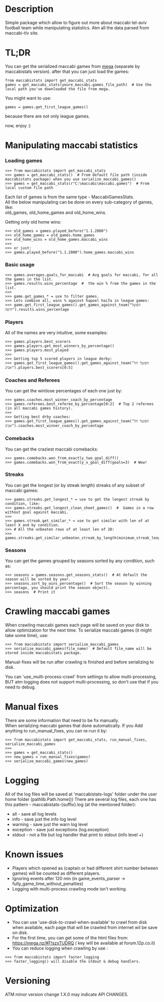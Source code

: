 # Description 

Simple package which allow to figure out more about maccabi tel-aviv football team while manipulating statistics.
Atm all the data parsed from maccabi-tlv site.


# TL;DR
You can get the serialized maccabi games from [mega](https://mega.nz/#F!LOJWkShT!lUJMwyWkvPIAXVkverS-Ng)
(separate by maccabistats version).
after that you can just load the games:

```
from maccabistats import get_maccabi_stats
games = get_maccabi_stats(youre_maccabi.games_file_path)  # Use the local path you've downloaded the file from mega.
```

You might want to use:
```
games = games.get_first_league_games()
```
because there are not only league games.

now, enjoy :)  

# Manipulating maccabi statistics

  ### Loading games
```
>>> from maccabistats import get_maccabi_stats
>>> games = get_maccabi_stats()  # From default file path (inside maccabistats package) when you use serialize_maccabi_games()
>>> games = get_maccabi_stats(r"C:\maccabi\maccabi.games")  # From local custom file path
```

Each list of games is from the same type - MaccabiGamesStats.  
All the below manipulating can be done on every sub-category of games, like:  
old_games, old_home_games and old_home_wins.  
 
Getting only old home wins:
```
>>> old_games = games.played_before("1.1.2000")
>>> old_home_games = old_games.home_games
>>> old_home_wins = old_home_games.maccabi_wins
>>>
>>> or just:
>>> games.played_before("1.1.2000").home_games.maccabi_wins
```


  ### Basic usage
```
>>> games.averages.goals_for_maccabi  # Avg goals for maccabi, for all the games in the list.
>>> games.results.wins_percentage  #  the win % from the games in the list.
>>>
>>> game.get_games_* = use to filter games.
>>> Lets combine all, wins % against hapoel haifa in league games:
>>> game.get_first_league_games().get_games_against_team("הפועל חיפה").results.wins_percentage
```


   ### Players
All of the names are very intuitive, some examples:
```
>>> games.players.best_scorers
>>> games.players.get_most_winners_by_percentage()
>>> games.players.most_played
>>>
>>> Getting top 5 scored players in league derby:
>>> games.get_first_league_games().get_games_against_team("הפועל תל אביב").players.best_scorers[0:5]
```

   ### Coaches and Referees
You can get the win\lose percentages of each one just by:
```
>>> games.coaches.most_winner_coach_by_percentage
>>> games.referees.best_referee_by_percentage[0:2]  # Top 2 referees (in all maccabi games history).
>>>
>>> Getting best drby coaches:
>>> games.get_first_league_games().get_games_against_team("הפועל תל אביב").coaches.most_winner_coach_by_percentage
```


   ### Comebacks
You can get the craziest maccabi comebacks:
```
>>> games.comebacks.won_from_exactly_two_goal_diff()
>>> games.comebacks.won_from_exactly_x_goal_diff(goals=3)  # Wow!
```

   ### Streaks
You can get the longest (or by streak length) streaks of any subset of maccabi games:
```
>>> games.streaks.get_longest_* = use to get the longest streak by condition, like:
>>> games.streaks.get_longest_clean_sheet_games()  #  Games in a row without goal against maccabi.
>>>
>>> games.streak.get_similar_* = use to get similar with len of at least X and by condition.
>>> # All the unbeaten rows of at least len of 20:
>>> games.streaks.get_similar_unbeaten_streak_by_length(minimum_streak_length=20)   
```


   ### Seasons
You can get the games grouped by seasons sorted by any condition, such as:
```
>>> seasons = games.seasons.get_seasons_stats()  # At default the season will be sorted by year.
>>> seasons.sort_by_wins_percentage()  # Sort the season by winning percentage, you should print the season object).
>>> seasons  # Print it
```


# Crawling maccabi games

When crawling maccabi games each page will be saved on your disk to allow optimization for the next time.
To serialize maccabi games (it might take some time), use:
```
>>> from maccabistats import serialize_maccabi_games
>>> serialize_maccabi_games(file_name)  # Default file_name will be stored inside maccabistats package.
```

Manual-fixes will be run after crawling is finished and before serializing to disk.

You can 'use_multi-process-crawl' from settings to allow multi-processing,  
BUT atm logging does not support multi-processing, so don't use that if you need to debug.


# Manual fixes

There are some information that need to be fix manually.  
When serializing maccabi games that done automatically.
If you Add anything to run_manual_fixes, you can re-run it by:
```
>>> from maccabistats import get_maccabi_stats, run_manual_fixes, serialize_maccabi_games
>>> 
>>> games = get_maccabi_stats()
>>> new_games = run_manual_fixes(games)
>>> serialize_maccabi_games(new_games)
```

# Logging

All of the log files will be saved at 'maccabistats-logs' folder under the user home folder (pathlib.Path.home())
There are several log files, each one has this pattern - maccabistats-{suffix}.log (at the mentioned folder): 

* all - save all log levels
* info - save just the info log level
* warning - save just the warn log level
* exception - save just exceptions (log.exception)
* stdout - not a file but log handler that print to stdout (info level +) 


# Known issues

* Players which opened as (captain or had different shirt number between games) will be counted as different players.
* Ignoring events after 120 min (in game_events_parser -> fully_game_time_without_penalties)
* Logging with multi-process crawling mode isn't working.


# Optimization 
* You can use 'use-disk-to-crawl-when-available' to crawl from disk when available, each page that will be crawled from internet wil be save on disk. 
* For the first time, you can get some of the html files from: https://mega.nz/#F!szxTUDRQ ( key will be available at forum.12p.co.il)
* You can reduce logging when crawling by use :
```
>>> from maccabistats import faster_logging
>>> faster_logging() will disable the stdout & debug handlers.
```
 
 
# Versioning
ATM minor version change 1.X.0 may indicate API CHANGES.
 